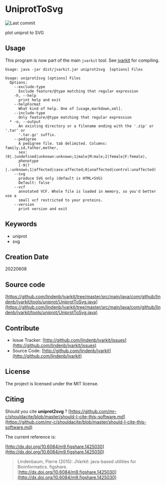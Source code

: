 # UniprotToSvg

![Last commit](https://img.shields.io/github/last-commit/lindenb/jvarkit.png)

plot uniprot to SVG


## Usage


This program is now part of the main `jvarkit` tool. See [jvarkit](JvarkitCentral.md) for compiling.


```
Usage: java -jar dist/jvarkit.jar uniprot2svg  [options] Files

Usage: uniprot2svg [options] Files
  Options:
    --exclude-type
      Exclude feature/@type matching that regular expression
    -h, --help
      print help and exit
    --helpFormat
      What kind of help. One of [usage,markdown,xml].
    --include-type
      Only feature/@type matching that regular expression
  * -o, --output
      An existing directory or a filename ending with the '.zip' or '.tar' or 
      '.tar.gz' suffix.
    --pedigree
      A pedigree file. tab delimited. Columns: family,id,father,mother, 
      sex:(0|.|undefined|unknown:unknown;1|male|M:male;2|female|F:female), 
      phenotype 
      (-9|?|.:unknown;1|affected|case:affected;0|unaffected|control:unaffected) 
    --svg
      produce SVG only (default is HTML+SVG)
      Default: false
    --vcf
      annotated VCF. Whole file is loaded in memory, so you'd better use a 
      small vcf restricted to your proteins.
    --version
      print version and exit

```


## Keywords

 * uniprot
 * svg



## Creation Date

20220608

## Source code 

[https://github.com/lindenb/jvarkit/tree/master/src/main/java/com/github/lindenb/jvarkit/tools/uniprot/UniprotToSvg.java](https://github.com/lindenb/jvarkit/tree/master/src/main/java/com/github/lindenb/jvarkit/tools/uniprot/UniprotToSvg.java)


## Contribute

- Issue Tracker: [http://github.com/lindenb/jvarkit/issues](http://github.com/lindenb/jvarkit/issues)
- Source Code: [http://github.com/lindenb/jvarkit](http://github.com/lindenb/jvarkit)

## License

The project is licensed under the MIT license.

## Citing

Should you cite **uniprot2svg** ? [https://github.com/mr-c/shouldacite/blob/master/should-I-cite-this-software.md](https://github.com/mr-c/shouldacite/blob/master/should-I-cite-this-software.md)

The current reference is:

[http://dx.doi.org/10.6084/m9.figshare.1425030](http://dx.doi.org/10.6084/m9.figshare.1425030)

> Lindenbaum, Pierre (2015): JVarkit: java-based utilities for Bioinformatics. figshare.
> [http://dx.doi.org/10.6084/m9.figshare.1425030](http://dx.doi.org/10.6084/m9.figshare.1425030)


